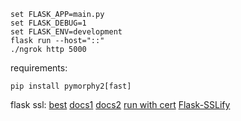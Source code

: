```
set FLASK_APP=main.py
set FLASK_DEBUG=1
set FLASK_ENV=development
flask run --host="::"
./ngrok http 5000
```


requirements:
```
pip install pymorphy2[fast]
```

flask ssl:
[best](https://blog.miguelgrinberg.com/post/running-your-flask-application-over-https)
[docs1](http://flask.pocoo.org/snippets/111/)
[docs2](http://werkzeug.pocoo.org/docs/0.14/serving/)
[run with cert](https://stackoverflow.com/questions/48467835/run-flask-dev-server-over-https-using-cli)
[Flask-SSLify](https://github.com/kennethreitz/flask-sslify)